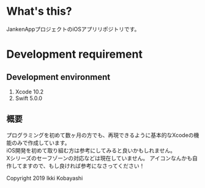 # What's this?
JankenAppプロジェクトのiOSアプリリポジトリです。

# Development requirement
## Development environment
1. Xcode 10.2  
2. Swift 5.0.0

## 概要
プログラミングを初めて数ヶ月の方でも、再現できるように基本的なXcodeの機能のみで作成しています。  
iOS開発を初めて取り組む方は参考にしてみると良いかもしれません。  
Xシリーズのセーフゾーンの対応などは現在していません。
アイコンなんかも自作してますので、もし良ければ参考になさってください！

Copyright 2019 Ikki Kobayashi
